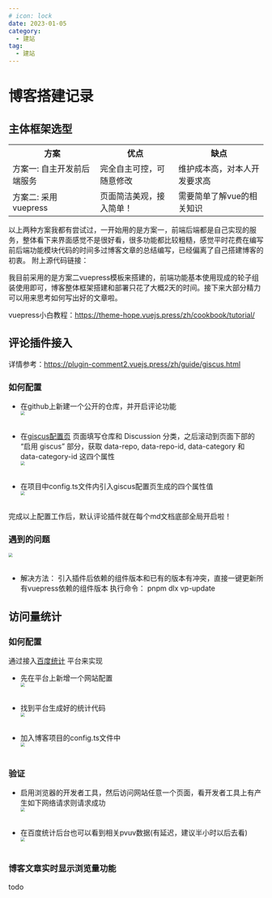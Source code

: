 ```yaml
---
# icon: lock
date: 2023-01-05
category:
  - 建站
tag:
  - 建站
---
```


# 博客搭建记录
## 主体框架选型
<table>
  <tr>
    <th>方案</th>
    <th>优点</th>
    <th>缺点</th>
  </tr>
  <tr>
    <td>方案一: 自主开发前后端服务</td>
    <td>完全自主可控，可随意修改</td>
    <td>维护成本高，对本人开发要求高</td>
  </tr>
  <tr>
    <td>方案二: 采用vuepress</td>
    <td>页面简洁美观，接入简单！</td>
    <td>需要简单了解vue的相关知识</td>
  </tr>
</table>

以上两种方案我都有尝试过，一开始用的是方案一，前端后端都是自己实现的服务，整体看下来界面感觉不是很好看，很多功能都比较粗糙，感觉平时花费在编写前后端功能模块代码的时间多过博客文章的总结编写，已经偏离了自己搭建博客的初衷。
附上源代码链接： <a href="https://github.com/CodingGyd/mine-client" text="前端工程" target="_blank"></a> <a href="https://github.com/CodingGyd/mine-server" text="后端工程" target="_blank"></a> <a href="https://github.com/CodingGyd/mine-sys" text="管理后台工程" target="_blank"></a>
<br/>

我目前采用的是方案二vuepress模板来搭建的，前端功能基本使用现成的轮子组装使用即可，博客整体框架搭建和部署只花了大概2天的时间。接下来大部分精力可以用来思考如何写出好的文章啦。<br/>

vuepress小白教程：https://theme-hope.vuejs.press/zh/cookbook/tutorial/
## 评论插件接入
 详情参考：https://plugin-comment2.vuejs.press/zh/guide/giscus.html

### 如何配置
- 在github上新建一个公开的仓库，并开启评论功能
<img src="/images/cszl-combined/blog-create-2.png"  style="zoom: 50%;margin:0 auto;display:block"/><br/>


- 在[giscus配置页](https://giscus.app/zh-CN/) 页面填写仓库和 Discussion 分类，之后滚动到页面下部的 “启用 giscus” 部分，获取 data-repo, data-repo-id, data-category 和 data-category-id 这四个属性
<img src="/images/cszl-combined/blog-create-3.png"  style="zoom: 50%;margin:0 auto;display:block"/><br/>

- 在项目中config.ts文件内引入giscus配置页生成的四个属性值
<img src="/images/cszl-combined/blog-create-4.png"  style="zoom: 50%;margin:0 auto;display:block"/><br/>

完成以上配置工作后，默认评论插件就在每个md文档底部全局开启啦！ 
 
### 遇到的问题
<img src="/images/cszl-combined/blog-create-error-1.png"  style="zoom: 50%;margin:0 auto;display:block"/><br/>

- 解决方法：
引入插件后依赖的组件版本和已有的版本有冲突，直接一键更新所有vuepress依赖的组件版本
执行命令： pnpm dlx vp-update

## 访问量统计

### 如何配置
通过接入[百度统计](https://tongji.baidu.com/main/setting/10000555566/home/site/index) 平台来实现<br/>
- 先在平台上新增一个网站配置
<img src="/images/cszl-combined/blog-create-5.png"  style="zoom: 50%;margin:0 auto;display:block"/><br/>

- 找到平台生成好的统计代码
<img src="/images/cszl-combined/blog-create-6.png"  style="zoom: 50%;margin:0 auto;display:block"/><br/>

- 加入博客项目的config.ts文件中
<img src="/images/cszl-combined/blog-create-7.png"  style="zoom: 50%;margin:0 auto;display:block"/><br/>

### 验证
- 启用浏览器的开发者工具，然后访问网站任意一个页面，看开发者工具上有产生如下网络请求则请求成功
<img src="/images/cszl-combined/blog-create-8.png"  style="zoom: 50%;margin:0 auto;display:block"/><br/>

- 在百度统计后台也可以看到相关pvuv数据(有延迟，建议半小时以后去看)
<img src="/images/cszl-combined/blog-create-9.png"  style="zoom: 50%;margin:0 auto;display:block"/><br/>

### 博客文章实时显示浏览量功能
todo
